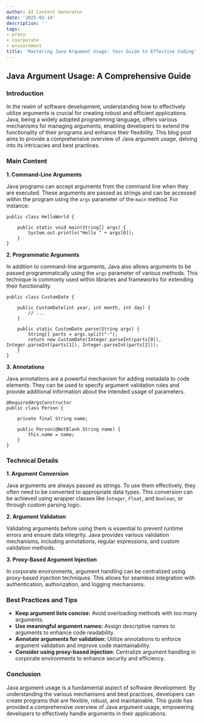 ```yaml
---
author: AI Content Generator
date: '2025-02-14'
description: ''
tags:
- proxy
- coorporate
- enviornment
title: 'Mastering Java Argument Usage: Your Guide to Effective Coding'
---
```


## Java Argument Usage: A Comprehensive Guide

### Introduction

In the realm of software development, understanding how to effectively utilize arguments is crucial for creating robust and efficient applications. Java, being a widely adopted programming language, offers various mechanisms for managing arguments, enabling developers to extend the functionality of their programs and enhance their flexibility. This blog post aims to provide a comprehensive overview of Java argument usage, delving into its intricacies and best practices.

### Main Content

**1. Command-Line Arguments**

Java programs can accept arguments from the command line when they are executed. These arguments are passed as strings and can be accessed within the program using the `args` parameter of the `main` method. For instance:

```
public class HelloWorld {

    public static void main(String[] args) {
        System.out.println("Hello " + args[0]);
    }
}
```

**2. Programmatic Arguments**

In addition to command-line arguments, Java also allows arguments to be passed programmatically using the `args` parameter of various methods. This technique is commonly used within libraries and frameworks for extending their functionality.

```
public class CustomDate {

    public CustomDate(int year, int month, int day) {
        // ...
    }

    public static CustomDate parse(String args) {
        String[] parts = args.split("-");
        return new CustomDate(Integer.parseInt(parts[0]), Integer.parseInt(parts[1]), Integer.parseInt(parts[2]));
    }
}
```

**3. Annotations**

Java annotations are a powerful mechanism for adding metadata to code elements. They can be used to specify argument validation rules and provide additional information about the intended usage of parameters.

```
@RequiredArgsConstructor
public class Person {

    private final String name;

    public Person(@NotBlank String name) {
        this.name = name;
    }
}
```

### Technical Details

**1. Argument Conversion**

Java arguments are always passed as strings. To use them effectively, they often need to be converted to appropriate data types. This conversion can be achieved using wrapper classes like `Integer`, `Float`, and `Boolean`, or through custom parsing logic.

**2. Argument Validation**

Validating arguments before using them is essential to prevent runtime errors and ensure data integrity. Java provides various validation mechanisms, including annotations, regular expressions, and custom validation methods.

**3. Proxy-Based Argument Injection**

In corporate environments, argument handling can be centralized using proxy-based injection techniques. This allows for seamless integration with authentication, authorization, and logging mechanisms.

### Best Practices and Tips

* **Keep argument lists concise:** Avoid overloading methods with too many arguments.
* **Use meaningful argument names:** Assign descriptive names to arguments to enhance code readability.
* **Annotate arguments for validation:** Utilize annotations to enforce argument validation and improve code maintainability.
* **Consider using proxy-based injection:** Centralize argument handling in corporate environments to enhance security and efficiency.

### Conclusion

Java argument usage is a fundamental aspect of software development. By understanding the various mechanisms and best practices, developers can create programs that are flexible, robust, and maintainable. This guide has provided a comprehensive overview of Java argument usage, empowering developers to effectively handle arguments in their applications.
